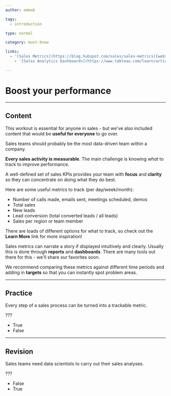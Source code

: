 ```yaml
---
author: emmab

tags:
  - introduction

type: normal

category: must-know

links:
  - '[Sales Metrics](https://blog.hubspot.com/sales/sales-metrics){website}'
	- '[Sales Analytics Dashboards](https://www.tableau.com/learn/articles/sales-dashboards-examples-and-templates){website}'

---
```

# Boost your performance

---
## Content

This workout is essential for anyone in sales - but we've also included content that would be **useful for everyone** to go over.

Sales teams should probably be the most data-driven team within a company.

**Every sales activity is measurable**. The main challenge is knowing *what* to track to improve performance.

A well-defined set of sales KPIs provides your team with **focus** and **clarity** so they can concentrate on doing what they do best.

Here are some useful metrics to track (per day/week/month):
- Number of calls made, emails sent, meetings scheduled, demos 
- Total sales 
- New leads 
- Lead conversion (total converted leads / all leads) 
- Sales per region or team member

There are loads of different options for what to track, so check out the **Learn More** link for more inspiration!

Sales metrics can narrate a story if displayed intuitively and clearly. Usually this is done through **reports** and **dashboards**. There are many tools out there for this - we'll share our favorites soon.

We recommend comparing these metrics against different time periods and adding in **targets** so that you can instantly spot problem areas.

---
## Practice

Every step of a sales process can be turned into a trackable metric.

???

* True
* False

---
## Revision

Sales teams need data scientists to carry out their sales analyses.

???

* False
* True